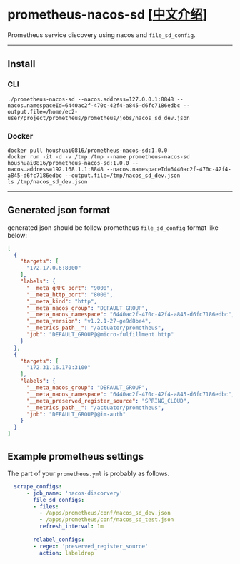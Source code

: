 # prometheus-nacos-sd [[中文介绍](README_cn.md)]

Prometheus service discovery using nacos and `file_sd_config`.

----
## Install

### CLI

```shell
./prometheus-nacos-sd --nacos.address=127.0.0.1:8848 --nacos.namespaceId=6440ac2f-470c-42f4-a845-d6fc7186edbc --output.file=/home/ec2-user/project/prometheus/prometheus/jobs/nacos_sd_dev.json
```


### Docker

```
docker pull houshuai0816/prometheus-nacos-sd:1.0.0
docker run -it -d -v /tmp:/tmp --name prometheus-nacos-sd houshuai0816/prometheus-nacos-sd:1.0.0 --nacos.address=192.168.1.1:8848 --nacos.namespaceId=6440ac2f-470c-42f4-a845-d6fc7186edbc --output.file=/tmp/nacos_sd_dev.json
ls /tmp/nacos_sd_dev.json
```

---- 
## Generated json format

generated json should be follow prometheus `file_sd_config` format like below:

```json
[
  {
    "targets": [
      "172.17.0.6:8000"
    ],
    "labels": {
      "__meta_gRPC_port": "9000",
      "__meta_http_port": "8000",
      "__meta_kind": "http",
      "__meta_nacos_group": "DEFAULT_GROUP",
      "__meta_nacos_namespace": "6440ac2f-470c-42f4-a845-d6fc7186edbc",
      "__meta_version": "v1.2.1-27-ge9d8be4",
      "__metrics_path__": "/actuator/prometheus",
      "job": "DEFAULT_GROUP@@micro-fulfillment.http"
    }
  },
  {
    "targets": [
      "172.31.16.170:3100"
    ],
    "labels": {
      "__meta_nacos_group": "DEFAULT_GROUP",
      "__meta_nacos_namespace": "6440ac2f-470c-42f4-a845-d6fc7186edbc",
      "__meta_preserved_register_source": "SPRING_CLOUD",
      "__metrics_path__": "/actuator/prometheus",
      "job": "DEFAULT_GROUP@@im-auth"
    }
  }
]
```

## Example prometheus settings

The part of your `prometheus.yml` is probably as follows.

```yaml
  scrape_configs:
      - job_name: 'nacos-discorvery'
        file_sd_configs:
        - files:
          - /apps/prometheus/conf/nacos_sd_dev.json
          - /apps/prometheus/conf/nacos_sd_test.json
          refresh_interval: 1m
    
        relabel_configs:
        - regex: 'preserved_register_source'
          action: labeldrop
```
